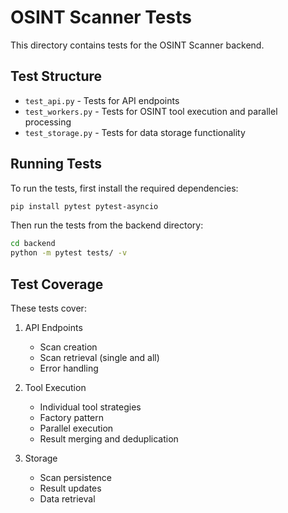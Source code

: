 # OSINT Scanner Tests

This directory contains tests for the OSINT Scanner backend.

## Test Structure

- `test_api.py` - Tests for API endpoints
- `test_workers.py` - Tests for OSINT tool execution and parallel processing
- `test_storage.py` - Tests for data storage functionality

## Running Tests

To run the tests, first install the required dependencies:

```bash
pip install pytest pytest-asyncio
```

Then run the tests from the backend directory:

```bash
cd backend
python -m pytest tests/ -v
```

## Test Coverage

These tests cover:

1. API Endpoints
   - Scan creation
   - Scan retrieval (single and all)
   - Error handling

2. Tool Execution
   - Individual tool strategies
   - Factory pattern
   - Parallel execution
   - Result merging and deduplication

3. Storage
   - Scan persistence
   - Result updates
   - Data retrieval 